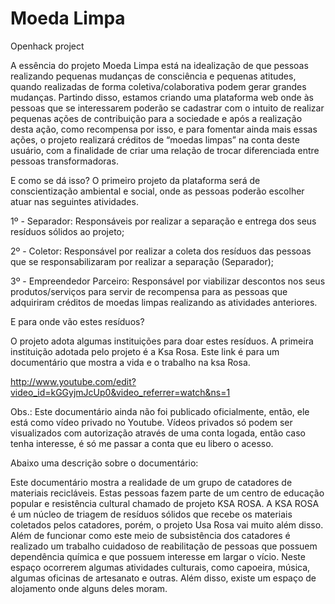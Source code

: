 Moeda Limpa
==========

Openhack project

A essência do projeto Moeda Limpa está na idealização de que pessoas realizando pequenas mudanças de consciência e pequenas atitudes, quando realizadas de forma coletiva/colaborativa podem gerar grandes mudanças.
Partindo disso, estamos criando uma plataforma web onde às pessoas que se interessarem poderão se cadastrar com o intuito de realizar pequenas ações de contribuição para a sociedade e após a realização desta ação, como recompensa por isso, e para fomentar ainda mais essas ações, o projeto realizará créditos de “moedas limpas” na conta deste usuário, com a finalidade de criar uma relação de trocar diferenciada entre pessoas transformadoras.

E como se dá isso? O primeiro projeto da plataforma será de conscientização ambiental e social, onde as pessoas poderão escolher atuar nas seguintes atividades.

1º - Separador: Responsáveis por realizar a separação e entrega dos seus resíduos sólidos ao projeto;

2º - Coletor: Responsável por realizar a coleta dos resíduos das pessoas que se responsabilizaram por realizar a separação (Separador);

3º - Empreendedor Parceiro: Responsável por viabilizar descontos nos seus produtos/serviços para servir de recompensa para as pessoas que adquiriram créditos de moedas limpas realizando as atividades anteriores.

E para onde vão estes resíduos?

O projeto adota algumas instituições para doar estes resíduos. A primeira instituição adotada pelo projeto é a Ksa Rosa. Este link é para um documentário que mostra a vida e o trabalho na ksa Rosa.

http://www.youtube.com/edit?video_id=kGGyjmJcUp0&video_referrer=watch&ns=1

Obs.: Este documentário ainda não foi publicado oficialmente, então, ele está como vídeo privado no Youtube. Vídeos privados só podem ser visualizados com autorização através de uma conta logada, então caso tenha interesse, é só me passar a conta que eu libero o acesso.

Abaixo uma descrição sobre o documentário:

Este documentário mostra a realidade de um grupo de catadores de materiais recicláveis. Estas pessoas fazem parte de um centro de educação popular e resistência cultural chamado de projeto KSA ROSA. A KSA ROSA é um núcleo de triagem de resíduos sólidos que recebe os materiais coletados pelos catadores, porém, o projeto Usa Rosa vai muito além disso. Além de funcionar como este meio de subsistência dos catadores é realizado um trabalho cuidadoso de reabilitação de pessoas que possuem dependência química e que possuem interesse em largar o vício. Neste espaço ocorrerem algumas atividades culturais, como capoeira, música, algumas oficinas de artesanato e outras. Além disso, existe um espaço de alojamento onde alguns deles moram.
